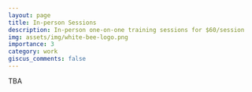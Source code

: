 ```yaml
---
layout: page
title: In-person Sessions
description: In-person one-on-one training sessions for $60/session
img: assets/img/white-bee-logo.png
importance: 3
category: work
giscus_comments: false
---
```


TBA